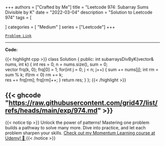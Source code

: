 
+++
authors = ["Crafted by Me"]
title = "Leetcode 974: Subarray Sums Divisible by K"
date = "2022-03-04"
description = "Solution to Leetcode 974"
tags = [
    
]
categories = [
    "Medium"
]
series = ["Leetcode"]
+++



[`Problem Link`](https://leetcode.com/problems/subarray-sums-divisible-by-k/description/)

---

**Code:**

{{< highlight cpp >}}
class Solution {
public:
    int subarraysDivByK(vector<int>& nums, int k) {
        int res = 0, n = nums.size(), sum = 0;        
        vector<int> frq(k, 0);
        frq[0] = 1;
        for(int j = 0; j < n; j++) {
            sum += nums[j];
            int rm = sum % k;
            if(rm < 0) rm += k;            
            res += frq[rm];
            frq[rm]++;
        }
        return res;
    }
};
{{< /highlight >}}

{{< ghcode "https://raw.githubusercontent.com/grid47/list/refs/heads/main/exp/974.md" >}}
---


{{< notice tip >}}
Unlock the power of patterns! Mastering one problem builds a pathway to solve many more. Dive into practice, and let each problem sharpen your skills. [Check out my Momentum Learning course at Udemy! 🚀 ](https://www.udemy.com/course/algorithms-and-data-structures-in-cpp/)
{{< /notice >}}


